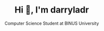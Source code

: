 <div align="center">
  <h1>Hi 👋, I'm darryladr</h1>
  Computer Science Student at BINUS University
</div>

<!---
darryladr/darryladr is a ✨ special ✨ repository because its `README.md` (this file) appears on your GitHub profile.
You can click the Preview link to take a look at your changes.
--->
